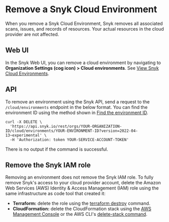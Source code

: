 # Remove a Snyk Cloud Environment

When you remove a Snyk Cloud Environment, Snyk removes all associated scans, issues, and records of resources. Your actual resources in the cloud provider are not affected.

## Web UI

In the Snyk Web UI, you can remove a cloud environment by navigating to **Organization Settings (cog icon) > Cloud environments**. See [View Snyk Cloud Environments](view-snyk-cloud-environments.md#remove-an-environment).

## API

To remove an environment using the Snyk API, send a request to the `/cloud/environments` endpoint in the below format. You can find the environment ID using the method shown in [Find the environment ID](scan-a-snyk-cloud-environment.md#find-the-environment-id).

```
curl -X DELETE \
  'https://api.snyk.io/rest/orgs/YOUR-ORGANIZATION-ID/cloud/environments/YOUR-ENVIRONMENT-ID?version=2022-04-13~experimental' \
  -H 'Authorization: token YOUR-SERVICE-ACCOUNT-TOKEN'
```

There is no output if the command is successful.

## Remove the Snyk IAM role

Removing an environment does not remove the Snyk IAM role. To fully remove Snyk's access to your cloud provider account, delete the Amazon Web Services (AWS) Identity & Access Management (IAM) role using the same infrastructure as code tool that created it:

* **Terraform:** delete the role using the [terraform destroy](https://www.terraform.io/cli/commands/destroy) command.
* **CloudFormation:** delete the CloudFormation stack using the [AWS Management Console](https://docs.aws.amazon.com/AWSCloudFormation/latest/UserGuide/cfn-console-delete-stack.html) or the AWS CLI's [delete-stack command](https://awscli.amazonaws.com/v2/documentation/api/latest/reference/cloudformation/delete-stack.html).

